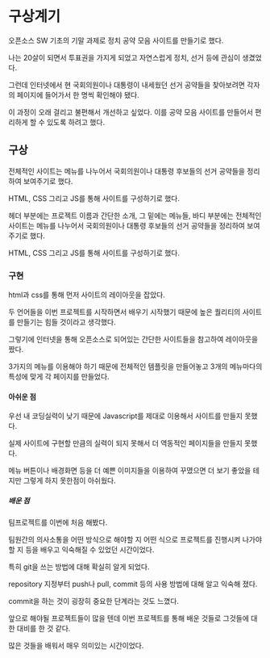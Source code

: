# 구상계기


오픈소스 SW 기초의 기말 과제로 정치 공약 모음 사이트를 만들기로 했다. 
    
나는 20살이 되면서 투표권을 가지게 되었고 자연스럽게 정치, 선거 등에 관심이 생겼었다. 
    
그런데 인터넷에서 현 국회의원이나 대통령이 내세웠던 선거 공약들을 찾아보려면 각자의 페이지에 들어가서 한 명씩 확인해야 됐다. 
    
이 과정이 오래 걸리고 불편해서 개선하고 싶었다. 이를 공약 모음 사이트를 만들어서 편리하게 할 수 있도록 하려고 했다. 
    
## 구상

전체적인 사이트는 메뉴를 나누어서 국회의원이나 대통령 후보들의 선거 공약들을 정리하여 보여주기로 했다.

HTML, CSS 그리고 JS를 통해 사이트를 구성하기로 했다. 

헤더 부분에는 프로젝트 이름과 간단한 소개, 그 밑에는 메뉴들, 바디 부분에는 전체적인 사이트는 메뉴를 나누어서 국회의원이나 대통령 후보들의 선거 공약들을 정리하여 보여주기로 했다. 
    
HTML, CSS 그리고 JS를 통해 사이트를 구성하기로 했다.

### 구현

html과 css를 통해 먼저 사이트의 레이아웃을 잡았다. 
    
두 언어들을 이번 프로젝트를 시작하면서 배우기 시작했기 때문에 높은 퀄리티의 사이트를 만들기는 힘들 것이라고 생각했다. 
    
그렇기에 인터넷을 통해 오픈소스로 되어있는 간단한 사이트들을 참고하여 레이아웃을 짰다. 
 
3가지의 메뉴를 이용해야 하기 때문에 전체적인 템플릿을 만들어놓고 3개의 메뉴마다의 특성에 맞게 각 페이지를 만들었다.

#### 아쉬운 점

우선 내 코딩실력이 낮기 때문에 Javascript를 제대로 이용해서 사이트를 만들지 못했다. 
    
실제 사이트에 구현할 만큼의 실력이 되지 못해서 더 역동적인 페이지들을 만들지 못했다. 

메뉴 버튼이나 배경화면 등을 더 예쁜 이미지들을 이용하여 꾸몄으면 더 보기 좋았을 테지만 그렇게 하지 못한점이 아쉬웠다.

##### 배운 점

팀프로젝트를 이번에 처음 해봤다. 

팀원간의 의사소통을 어떤 방식으로 해야할 지 어떤 식으로 프로젝트를 진행시켜 나가야 할 지 등을 배우고 익숙해질 수 있었던 시간이었다. 

특히 git을 쓰는 방법에 대해 확실히 알게 되었다. 

repository 지정부터 push나 pull, commit 등의 사용 방법에 대해 알고 익숙해 졌다. 

commit을 하는 것이 굉장히 중요한 단계라는 것도 느꼈다. 

앞으로 해야될 프로젝트들이 많을 텐데 이번 프로젝트를 통해 배운 것들로 그것들에 대한 대비를 한 것 같다. 

많은 것들을 배워서 매우 의미있는 시간이었다.